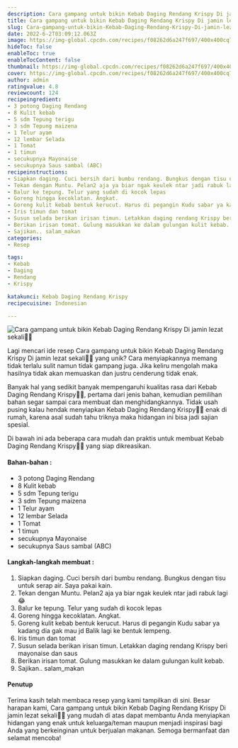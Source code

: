 ```yaml
---
description: Cara gampang untuk bikin Kebab Daging Rendang Krispy Di jamin lezat sekali"
title: Cara gampang untuk bikin Kebab Daging Rendang Krispy Di jamin lezat sekali
slug: Cara-gampang-untuk-bikin-Kebab-Daging-Rendang-Krispy-Di-jamin-lezat-sekali
date: 2022-6-2T03:09:12.063Z
image: https://img-global.cpcdn.com/recipes/f08262d6a247f697/400x400cq70/photo.jpg
hideToc: false
enableToc: true
enableTocContent: false
thumbnail: https://img-global.cpcdn.com/recipes/f08262d6a247f697/400x400cq70/photo.jpg
cover: https://img-global.cpcdn.com/recipes/f08262d6a247f697/400x400cq70/photo.jpg
author: admin
ratingvalue: 4.8
reviewcount: 124
recipeingredient:
- 3 potong Daging Rendang
- 8 Kulit kebab
- 5 sdm Tepung terigu
- 3 sdm Tepung maizena
- 1 Telur ayam
- 12 lembar Selada
- 1 Tomat
- 1 timun
- secukupnya Mayonaise
- secukupnya Saus sambal (ABC)
recipeinstructions:
- Siapkan daging. Cuci bersih dari bumbu rendang. Bungkus dengan tisu untuk serap air. Saya pakai kain.
- Tekan dengan Muntu. Pelan2 aja ya biar ngak keulek ntar jadi rabuk lagi 😂
- Balur ke tepung. Telur yang sudah di kocok lepas
- Goreng hingga kecoklatan. Angkat.
- Goreng kulit kebab bentuk kerucut. Harus di pegangin Kudu sabar ya kadang dia gak mau jd Balik lagi ke bentuk lempeng.
- Iris timun dan tomat
- Susun selada berikan irisan timun. Letakkan daging rendang Krispy beri mayonaise dan saus
- Berikan irisan tomat. Gulung masukkan ke dalam gulungan kulit kebab.
- Sajikan.. salam_makan
categories:
- Resep

tags:
- Kebab
- Daging
- Rendang
- Krispy

katakunci: Kebab Daging Rendang Krispy
recipecuisine: Indonesian

---
```


![Cara gampang untuk bikin Kebab Daging Rendang Krispy Di jamin lezat sekali👩‍🍳](https://img-global.cpcdn.com/recipes/f08262d6a247f697/400x400cq70/photo.jpg)

Lagi mencari ide resep Cara gampang untuk bikin Kebab Daging Rendang Krispy Di jamin lezat sekali👩‍🍳 yang unik? Cara menyiapkannya memang tidak terlalu sulit namun tidak gampang juga. Jika keliru mengolah maka hasilnya tidak akan memuaskan dan justru cenderung tidak enak.

Banyak hal yang sedikit banyak mempengaruhi kualitas rasa dari Kebab Daging Rendang Krispy👩‍🍳, pertama dari jenis bahan, kemudian pemilihan bahan segar sampai cara membuat dan menghidangkannya. Tidak usah pusing kalau hendak menyiapkan Kebab Daging Rendang Krispy👩‍🍳 enak di rumah, karena asal sudah tahu triknya maka hidangan ini bisa jadi sajian spesial.

Di bawah ini ada beberapa cara mudah dan praktis untuk membuat Kebab Daging Rendang Krispy👩‍🍳 yang siap dikreasikan.

<!--inarticleads1-->

#### Bahan-bahan :

- 3 potong Daging Rendang
- 8 Kulit kebab
- 5 sdm Tepung terigu
- 3 sdm Tepung maizena
- 1 Telur ayam
- 12 lembar Selada
- 1 Tomat
- 1 timun
- secukupnya Mayonaise
- secukupnya Saus sambal (ABC)

<!--inarticleads2-->

#### Langkah-langkah membuat :

1. Siapkan daging. Cuci bersih dari bumbu rendang. Bungkus dengan tisu untuk serap air. Saya pakai kain.
1. Tekan dengan Muntu. Pelan2 aja ya biar ngak keulek ntar jadi rabuk lagi 😂
1. Balur ke tepung. Telur yang sudah di kocok lepas
1. Goreng hingga kecoklatan. Angkat.
1. Goreng kulit kebab bentuk kerucut. Harus di pegangin Kudu sabar ya kadang dia gak mau jd Balik lagi ke bentuk lempeng.
1. Iris timun dan tomat
1. Susun selada berikan irisan timun. Letakkan daging rendang Krispy beri mayonaise dan saus
1. Berikan irisan tomat. Gulung masukkan ke dalam gulungan kulit kebab.
1. Sajikan.. salam_makan

#### Penutup

Terima kasih telah membaca resep yang kami tampilkan di sini. Besar harapan kami, Cara gampang untuk bikin Kebab Daging Rendang Krispy Di jamin lezat sekali👩‍🍳 yang mudah di atas dapat membantu Anda menyiapkan hidangan yang enak untuk keluarga/teman maupun menjadi inspirasi bagi Anda yang berkeinginan untuk berjualan makanan. Semoga bermanfaat dan selamat mencoba!